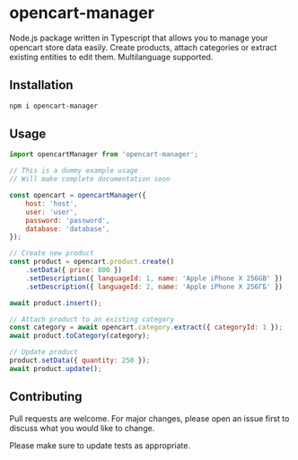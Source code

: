 # opencart-manager

Node.js package written in Typescript that allows you to manage your opencart store data easily.
Create products, attach categories or extract existing entities to edit them. Multilanguage supported.

## Installation

```bash
npm i opencart-manager
```

## Usage

```javascript
import opencartManager from 'opencart-manager';

// This is a dummy example usage
// Will make complete documentation soon

const opencart = opencartManager({
    host: 'host',
    user: 'user',
    password: 'password',
    database: 'database',
});

// Create new product
const product = opencart.product.create()
    .setData({ price: 800 })
    .setDescription({ languageId: 1, name: 'Apple iPhone X 256GB' })
    .setDescription({ languageId: 2, name: 'Apple iPhone X 256ГБ' })

await product.insert();

// Attach product to an existing category
const category = await opencart.category.extract({ categoryId: 1 });
await product.toCategory(category);

// Update product
product.setData({ quantity: 250 });
await product.update();
```

## Contributing
Pull requests are welcome. For major changes, please open an issue first to discuss what you would like to change.

Please make sure to update tests as appropriate.
